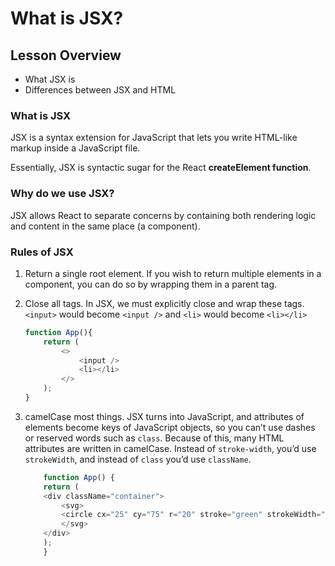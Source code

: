 # What is JSX?

## Lesson Overview

- What JSX is
- Differences between JSX and HTML

### What is JSX

JSX is a syntax extension for JavaScript that lets you write HTML-like markup inside a JavaScript file.

Essentially, JSX is syntactic sugar for the React **createElement function**.

### Why do we use JSX?

JSX allows React to separate concerns by containing both rendering logic and content in the same place (a component).

### Rules of JSX

1. Return a single root element. If you wish to return multiple elements in a component, you can do so by wrapping them in a parent tag.
2. Close all tags. In JSX, we must explicitly close and wrap these tags. `<input>` would become `<input />` and `<li>` would become `<li></li>`

    ```JavaScript
    function App(){
        return (
            <>
                <input />
                <li></li>
            </>
        );
    }

    ```

3. camelCase most things. JSX turns into JavaScript, and attributes of elements become keys of JavaScript objects, so you can’t use dashes or reserved words such as `class`. Because of this, many HTML attributes are written in camelCase. Instead of `stroke-width`, you’d use `strokeWidth`, and instead of `class` you’d use `className`.

    ```javascript
        function App() {
        return (
        <div className="container">
            <svg>
            <circle cx="25" cy="75" r="20" stroke="green" strokeWidth="2" />
            </svg>
        </div>
        );
        }
    ```
